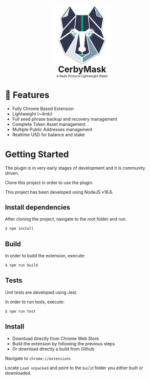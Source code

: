 <p align="center">
    <img src="public/android-chrome-512x512.png" style="width:200px;">
    <h1 style="margin-top: -20px;text-align: center;border-bottom: none;">CerbyMask</h1>
    <p style="margin-top: -20px;font-size:10px;text-align: center;border-bottom: none;">A Radix Protocol Lightweight Wallet</p>
</p>

# 🚀 Features
- Fully Chrome Based Extension
- Lightweight (~4mb)
- Full seed phrase backup and recovery management
- Complete Token Asset management
- Multiple Public Addresses management
- Realtime USD for balance and stake

# Getting Started 

The plugin is in very early stages of development and it is community driven.

Clone this project in order to use the plugin.

This project has been developed using NodeJS v16.6.

## Install dependencies

After cloning the project, navigate to the root folder and run:

```bash
$ npm install
```

## Build

In order to build the extension, execute:

```bash
$ npm run build
```

## Tests

Unit tests are developed using Jest.

In order to run tests, execute:

```bash
$ npm run test
```

## Install

- Download directly from Chrome Web Store
- Build the extension by following the previous steps
- Or download directly a build from Github

Navigate to `chrome://extensions`

Locate `Load unpacked` and point to the `build` folder you either built or downloaded.
